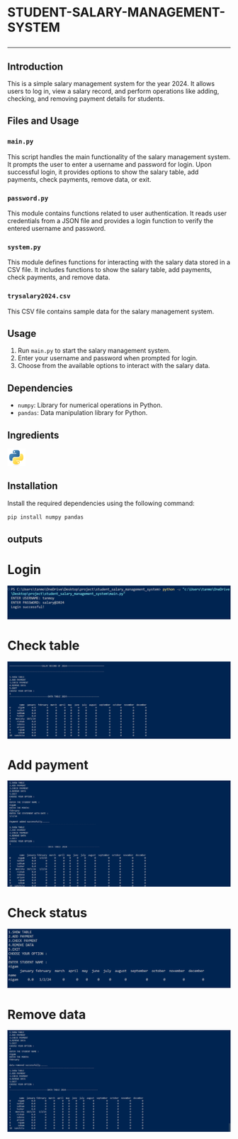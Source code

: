 # STUDENT-SALARY-MANAGEMENT-SYSTEM<hr>


## Introduction
This is a simple salary management system for the year 2024. It allows users to log in, view a salary record, and perform operations like adding, checking, and removing payment details for students.

## Files and Usage

### `main.py`
This script handles the main functionality of the salary management system. It prompts the user to enter a username and password for login. Upon successful login, it provides options to show the salary table, add payments, check payments, remove data, or exit.

### `password.py`
This module contains functions related to user authentication. It reads user credentials from a JSON file and provides a login function to verify the entered username and password.

### `system.py`
This module defines functions for interacting with the salary data stored in a CSV file. It includes functions to show the salary table, add payments, check payments, and remove data.

### `trysalary2024.csv`
This CSV file contains sample data for the salary management system.

## Usage
1. Run `main.py` to start the salary management system.
2. Enter your username and password when prompted for login.
3. Choose from the available options to interact with the salary data.

## Dependencies
- `numpy`: Library for numerical operations in Python.
- `pandas`: Data manipulation library for Python.


## Ingredients
<img src="https://raw.githubusercontent.com/devicons/devicon/master/icons/python/python-original.svg" alt="python" width="40" height="40"/>

## Installation
Install the required dependencies using the following command:
```bash
pip install numpy pandas
```

## outputs
# Login

<img src="output1.png" />

# Check table

<img src="output2.png" />

# Add payment

<img src="output3.png" />

# Check status

<img src="output4.png" />

# Remove data

<img src="output5.png" />


